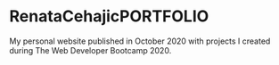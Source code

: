 # RenataCehajicPORTFOLIO
My personal website published in October 2020 with projects I created during The Web Developer Bootcamp 2020. 
